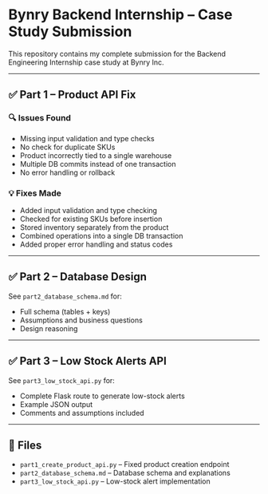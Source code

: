 # Bynry Backend Internship – Case Study Submission

This repository contains my complete submission for the Backend Engineering Internship case study at Bynry Inc.

---

## ✅ Part 1 – Product API Fix

### 🔍 Issues Found
- Missing input validation and type checks
- No check for duplicate SKUs
- Product incorrectly tied to a single warehouse
- Multiple DB commits instead of one transaction
- No error handling or rollback

### 💡 Fixes Made
- Added input validation and type checking
- Checked for existing SKUs before insertion
- Stored inventory separately from the product
- Combined operations into a single DB transaction
- Added proper error handling and status codes

---

## ✅ Part 2 – Database Design

See `part2_database_schema.md` for:
- Full schema (tables + keys)
- Assumptions and business questions
- Design reasoning

---

## ✅ Part 3 – Low Stock Alerts API

See `part3_low_stock_api.py` for:
- Complete Flask route to generate low-stock alerts
- Example JSON output
- Comments and assumptions included

---

## 📁 Files

- `part1_create_product_api.py` – Fixed product creation endpoint
- `part2_database_schema.md` – Database schema and explanations
- `part3_low_stock_api.py` – Low-stock alert implementation
